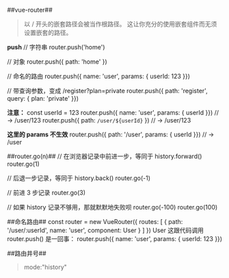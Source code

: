##vue-router##
>以 / 开头的嵌套路径会被当作根路径。 这让你充分的使用嵌套组件而无须设置嵌套的路径。

**push**
// 字符串
router.push('home')

// 对象
router.push({ path: 'home' })

// 命名的路由
router.push({ name: 'user', params: { userId: 123 }})

// 带查询参数，变成 /register?plan=private
router.push({ path: 'register', query: { plan: 'private' }})

**注意：**
const userId = 123
router.push({ name: 'user', params: { userId }}) // -> /user/123
router.push({ path: `/user/${userId}` }) // -> /user/123

**这里的 params 不生效**
router.push({ path: '/user', params: { userId }}) // -> /user

##router.go(n)##
// 在浏览器记录中前进一步，等同于 history.forward()
router.go(1)

// 后退一步记录，等同于 history.back()
router.go(-1)

// 前进 3 步记录
router.go(3)

// 如果 history 记录不够用，那就默默地失败呗
router.go(-100)
router.go(100)


##命名路由##
const router = new VueRouter({
  routes: [
    {
      path: '/user/:userId',
      name: 'user',
      component: User
    }
  ]
})
<router-link :to="{ name: 'user', params: { userId: 123 }}">User</router-link>
这跟代码调用 router.push() 是一回事：
router.push({ name: 'user', params: { userId: 123 }})

##路由井号##
>mode:"history"











